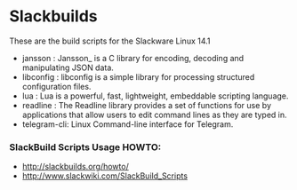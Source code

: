 # Slackbuilds

These are the build scripts for the Slackware Linux 14.1

* jansson : Jansson_ is a C library for encoding, decoding and manipulating JSON data.
* libconfig : libconfig is a simple library for processing structured configuration files.
* lua : Lua is a powerful, fast, lightweight, embeddable scripting language.
* readline : The Readline library provides a set of functions for use by applications that allow users to edit command lines as they are typed in.
* telegram-cli: Linux Command-line interface for Telegram.


### SlackBuild Scripts Usage HOWTO:

* http://slackbuilds.org/howto/
* http://www.slackwiki.com/SlackBuild_Scripts
